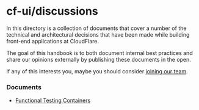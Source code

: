 # cf-ui/discussions

In this directory is a collection of documents that cover a number of the
technical and architectural decisions that have been made while building
front-end applications at CloudFlare.

The goal of this handbook is to both document internal best practices and share
our opinions externally by publishing these documents in the open.

If any of this interests you, maybe you should consider
[joining our team](https://www.cloudflare.com/join-our-team/).

### Documents

- [Functional Testing Containers](functional-testing-containers.md)
